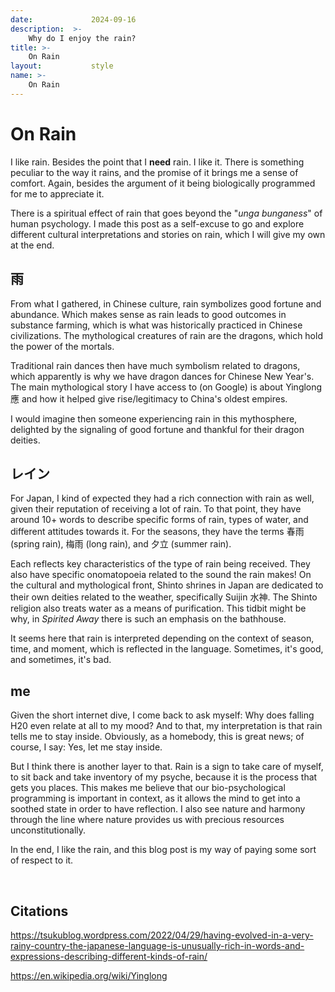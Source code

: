 ```yaml
---
date:             2024-09-16
description:  >-
    Why do I enjoy the rain?
title: >-
    On Rain
layout:           style
name: >-
    On Rain
---
```


# On Rain

I like rain. Besides the point that I **need** rain. I like it. There is something peculiar to the way it rains, and the promise of it brings me a sense of comfort. Again, besides the argument of it being biologically programmed for me to appreciate it. 

There is a spiritual effect of rain that goes beyond the "*unga bunganess*" of human psychology. I made this post as a self-excuse to go and explore different cultural interpretations and stories on rain, which I will give my own at the end.

## 雨

From what I gathered, in Chinese culture, rain symbolizes good fortune and abundance. Which makes sense as rain leads to good outcomes in substance farming, which is what was historically practiced in Chinese civilizations. The mythological creatures of rain are the dragons, which hold the power of the mortals.

Traditional rain dances then have much symbolism related to dragons, which apparently is why we have dragon dances for Chinese New Year's. The main mythological story I have access to (on Google) is about Yinglong 應 and how it helped give rise/legitimacy to China's oldest empires.

I would imagine then someone experiencing rain in this mythosphere, delighted by the signaling of good fortune and thankful for their dragon deities.

## レイン

For Japan, I kind of expected they had a rich connection with rain as well, given their reputation of receiving a lot of rain. To that point, they have around 10+ words to describe specific forms of rain, types of water, and different attitudes towards it. For the seasons, they have the terms 春雨 (spring rain), 梅雨 (long rain), and 夕立 (summer rain). 

Each reflects key characteristics of the type of rain being received. They also have specific onomatopoeia related to the sound the rain makes! On the cultural and mythological front, Shinto shrines in Japan are dedicated to their own deities related to the weather, specifically Suijin 水神. The Shinto religion also treats water as a means of purification. This tidbit might be why, in *Spirited Away* there is such an emphasis on the bathhouse.

It seems here that rain is interpreted depending on the context of season, time, and moment, which is reflected in the language. Sometimes, it's good, and sometimes, it's bad.

## me

Given the short internet dive, I come back to ask myself: Why does falling H20 even relate at all to my mood? And to that, my interpretation is that rain tells me to stay inside. Obviously, as a homebody, this is great news; of course, I say: Yes, let me stay inside. 

But I think there is another layer to that. Rain is a sign to take care of myself, to sit back and take inventory of my psyche, because it is the process that gets you places. This makes me believe that our bio-psychological programming is important in context, as it allows the mind to get into a soothed state in order to have reflection. I also see nature and harmony through the line where nature provides us with precious resources unconstitutionally.

In the end, I like the rain, and this blog post is my way of paying some sort of respect to it.

<br/>

## Citations

https://tsukublog.wordpress.com/2022/04/29/having-evolved-in-a-very-rainy-country-the-japanese-language-is-unusually-rich-in-words-and-expressions-describing-different-kinds-of-rain/

https://en.wikipedia.org/wiki/Yinglong


